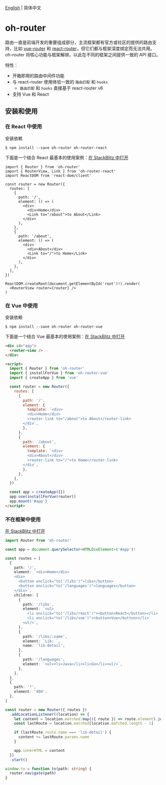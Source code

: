 [English](./README.md) | 简体中文

# oh-router

路由一直是前端开发的重要组成部分，主流框架都有官方或社区的提供的路由支持，比如 [vue-router](https://router.vuejs.org/zh/index.html) 和 [react-router](https://reactrouter.com/)，但它们都与框架深度绑定而无法共用。oh-router 将核心功能与框架解绑，以此在不同的框架之间提供一致的 API 接口。

特性：

- 开箱即用的路由中间件功能
- 与 react-router 使用体验一致的 `路由匹配` 和 `hooks`
  - `路由匹配` 和 `hooks` 直接基于 react-router v6
- 支持 Vue 和 React

## 安装和使用

### 在 React 中使用

安装依赖

```shell
$ npm install --save oh-router oh-router-react
```

下面是一个结合 React 最基本的使用案例：[在 StackBlitz 中打开](https://stackblitz.com/edit/oh-router-react-base)

```tsx | pure
import { Router } from 'oh-router'
import { RouterView, Link } from 'oh-router-react'
import ReactDOM from 'react-dom/client'

const router = new Router({
  routes: [
    {
      path: '/',
      element: () => (
        <div>
          <div>Home</div>
          <Link to="/about">to About</Link>
        </div>
      ),
    },
    {
      path: '/about',
      element: () => (
        <div>
          <div>About</div>
          <Link to="/">to Home</Link>
        </div>
      ),
    },
  ],
})

ReactDOM.createRoot(document.getElementById('root')!).render(
  <RouterView router={router} />
)
```

### 在 Vue 中使用

安装依赖

```shell
$ npm install --save oh-router oh-router-vue
```

下面是一个结合 Vue 最基本的使用案例：[在 StackBlitz 中打开](https://stackblitz.com/edit/oh-router-vue-base)

```html
<div id="app">
  <router-view />
</div>

<script>
  import { Router } from 'oh-router'
  import { installForVue } from 'oh-router-vue'
  import { createApp } from 'vue'

  const router = new Router({
    routes: [
      {
        path: '/',
        element: {
          template: `<div>
          <div>Home</div>
          <router-link to="/about">to About</router-link>
        </div`,
        },
      },
      {
        path: '/about',
        element: {
          template: `<div>
          <div>About</div>
          <router-link to="/">to Home</router-link>
        </div`,
        },
      },
    ],
  })

  const app = createApp({})
  app.use(installForVue(router))
  app.mount('#app')
</script>
```

### 不在框架中使用

[在 StackBlitz 中打开](https://stackblitz.com/edit/oh-router-vanilla-basic)

```ts | pure
import Router from 'oh-router'

const app = document.querySelector<HTMLDivElement>('#app')!

const routes = [
  {
    path: '/',
    element: `<div>Home</div>
    <div>
      <button onclick="to('/libs')">libs</button>
      <button onclick="to('/languages')">languages</button>
    </div>`,
    children: [
      {
        path: '/libs',
        element: `<ul>
          <li onclick="to('/libs/react')"><button>React</button></li>
          <li onclick="to('/libs/vue')"><button>Vue</button></li>
        <ul/>`,
      },
      {
        path: '/libs/:name',
        element: `Lib: `,
        name: 'lib-detail',
      },
      {
        path: '/languages',
        element: `<ul><li>Java</li><li>Go</li><ul/>`,
      },
    ],
  },
  {
    path: '*',
    element: '404',
  },
]

const router = new Router({ routes })
  .addLocationListener((location) => {
    let content = location.matched.map(({ route }) => route.element).join('\n')
    const lastRoute = location.matched[location.matched.length - 1]

    if (lastRoute.route.name === 'lib-detail') {
      content += lastRoute.params.name
    }

    app.innerHTML = content
  })
  .start()

window.to = function to(path: string) {
  router.navigate(path)
}
```
